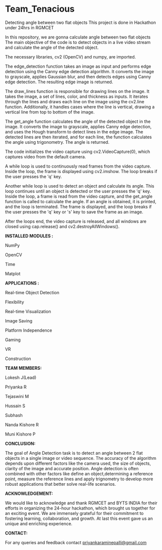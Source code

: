 # Team_Tenacious
Detecting angle between two flat objects
This project is done in Hackathon under 24hrs in RGMCET

In this repository, we are gonna calculate angle between two flat objects The main objective of the code is to detect objects in a live video stream and calculate the angle of the detected object.

The necessary libraries, cv2 (OpenCV) and numpy, are imported.

The edge_detection function takes an image as input and performs edge detection using the Canny edge detection algorithm. It converts the image to grayscale, applies Gaussian blur, and then detects edges using Canny edge detection. The resulting edge image is returned.

The draw_lines function is responsible for drawing lines on the image. It takes the image, a set of lines, color, and thickness as inputs. It iterates through the lines and draws each line on the image using the cv2.line function. Additionally, it handles cases where the line is vertical, drawing a vertical line from top to bottom of the image.

The get_angle function calculates the angle of the detected object in the image. It converts the image to grayscale, applies Canny edge detection, and uses the Hough transform to detect lines in the edge image. The detected lines are then iterated, and for each line, the function calculates the angle using trigonometry. The angle is returned.

The code initializes the video capture using cv2.VideoCapture(0), which captures video from the default camera.

A while loop is used to continuously read frames from the video capture. Inside the loop, the frame is displayed using cv2.imshow. The loop breaks if the user presses the 'q' key.

Another while loop is used to detect an object and calculate its angle. This loop continues until an object is detected or the user presses the 'q' key. Inside the loop, a frame is read from the video capture, and the get_angle function is called to calculate the angle. If an angle is obtained, it is printed, and the loop is terminated. The frame is displayed, and the loop breaks if the user presses the 'q' key or 's' key to save the frame as an image.

After the loops end, the video capture is released, and all windows are closed using cap.release() and cv2.destroyAllWindows().

**INSTALLED MODULES :**

NumPy

OpenCV

Time

Matplot

**APPLICATIONS :**


Real-time Object Detection

Flexibility

Real-time Visualization

Image Saving

Platform Independence

Gaming

VR

Construction


**TEAM MEMBERS:**


Lokesh J(Lead)

Priyanka R

Tejaswini M

Hussain S

Subhash

Nanda Kishore R

Muni Kishore P


**CONCLUSION:**


The goal of Angle Detection task is to detect an angle between 2 flat objects in a single image or video sequence. The accuracy of the algorithm depends upon different factors like the camera used, the size of objects, clarity of the image and accurate position. Angle detection is often combined with other factors like define an object,determining a reference point, measure the reference lines and apply trignometry to develop more robust applications that better solve real-life scenarios.

**ACKNOWLEDGEMENT:**

We would like to acknowledge and thank RGMCET and BYTS INDIA for their efforts in organizing the 24-hour hackathon, which brought us together for an exciting event. We are immensely grateful for their commitment to fostering learning, collaboration, and growth. At last this event gave us an unique and enriching experience.


**CONTACT:**

 
For any queries and feedback contact
priyankaraminepalli@gmail.com
